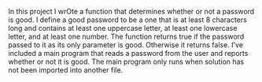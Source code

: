 In this project I wrOte a function that determines whether or not a password
is good. I define a good password to be a one that is at least 8 characters
long and contains at least one uppercase letter, at least one lowercase letter, and at
least one number. The function returns true if the password passed to it as
its only parameter is good. Otherwise it returns false. I've included a main program
that reads a password from the user and reports whether or not it is good. The main program 
only runs when solution has not been imported into another file.
